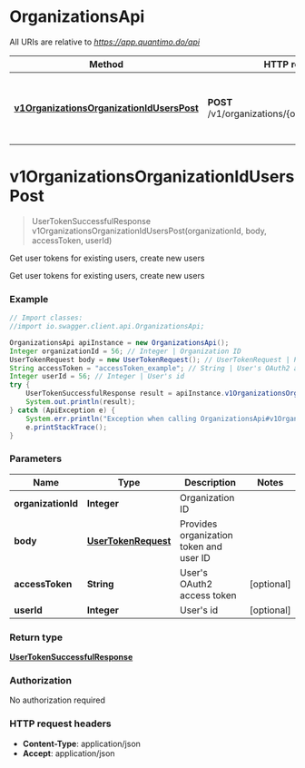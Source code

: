 # OrganizationsApi

All URIs are relative to *https://app.quantimo.do/api*

Method | HTTP request | Description
------------- | ------------- | -------------
[**v1OrganizationsOrganizationIdUsersPost**](OrganizationsApi.md#v1OrganizationsOrganizationIdUsersPost) | **POST** /v1/organizations/{organizationId}/users | Get user tokens for existing users, create new users


<a name="v1OrganizationsOrganizationIdUsersPost"></a>
# **v1OrganizationsOrganizationIdUsersPost**
> UserTokenSuccessfulResponse v1OrganizationsOrganizationIdUsersPost(organizationId, body, accessToken, userId)

Get user tokens for existing users, create new users

Get user tokens for existing users, create new users

### Example
```java
// Import classes:
//import io.swagger.client.api.OrganizationsApi;

OrganizationsApi apiInstance = new OrganizationsApi();
Integer organizationId = 56; // Integer | Organization ID
UserTokenRequest body = new UserTokenRequest(); // UserTokenRequest | Provides organization token and user ID
String accessToken = "accessToken_example"; // String | User's OAuth2 access token
Integer userId = 56; // Integer | User's id
try {
    UserTokenSuccessfulResponse result = apiInstance.v1OrganizationsOrganizationIdUsersPost(organizationId, body, accessToken, userId);
    System.out.println(result);
} catch (ApiException e) {
    System.err.println("Exception when calling OrganizationsApi#v1OrganizationsOrganizationIdUsersPost");
    e.printStackTrace();
}
```

### Parameters

Name | Type | Description  | Notes
------------- | ------------- | ------------- | -------------
 **organizationId** | **Integer**| Organization ID |
 **body** | [**UserTokenRequest**](UserTokenRequest.md)| Provides organization token and user ID |
 **accessToken** | **String**| User&#39;s OAuth2 access token | [optional]
 **userId** | **Integer**| User&#39;s id | [optional]

### Return type

[**UserTokenSuccessfulResponse**](UserTokenSuccessfulResponse.md)

### Authorization

No authorization required

### HTTP request headers

 - **Content-Type**: application/json
 - **Accept**: application/json

